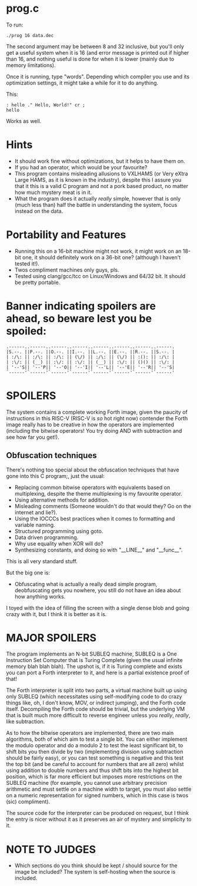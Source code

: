 # prog.c

To run:

	./prog 16 data.dec

The second argument may be between 8 and 32 inclusive, but
you'll only get a useful system when it is 16 (and error
message is printed out if higher than 16, and nothing useful
is done for when it is lower (mainly due to memory limitations).

Once it is running, type "words". Depending which compiler
you use and its optimization settings, it might take a while
for it to do anything.

This:

	: hello ." Hello, World!" cr ;
	hello

Works as well.

# Hints

* It should work fine without optimizations, but it helps
to have them on.
* If you had an operator, which would be your favourite?
* This program contains misleading allusions to VXLHAMS (or
Very eXtra Large HAMS, as it is known in the industry), despite
this I assure you that it this is a valid C program and not
a pork based product, no matter how much mystery meat is
in it.
* What the program does it actually *really* simple, however
that is only (much less than) half the battle in understanding 
the system, focus instead on the data.

# Portability and Features

* Running this on a 16-bit machine might not work, it might
work on an 18-bit one, it should definitely work on a 36-bit
one? (although I haven't tested it!).
* Twos compliment machines only guys, pls.
* Tested using clang/gcc/tcc on Linux/Windows and 64/32 bit. It
should be pretty portable.

# Banner indicating spoilers are ahead, so beware lest you be spoiled:

	.------..------..------..------..------..------..------..------.
	|S.--. ||P.--. ||O.--. ||I.--. ||L.--. ||E.--. ||R.--. ||S.--. |
	| :/\: || :/\: || :/\: || (\/) || :/\: || (\/) || :(): || :/\: |
	| :\/: || (__) || :\/: || :\/: || (__) || :\/: || ()() || :\/: |
	| '--'S|| '--'P|| '--'O|| '--'I|| '--'L|| '--'E|| '--'R|| '--'S|
	`------'`------'`------'`------'`------'`------'`------'`------'

# **SPOILERS**

The system contains a complete working Forth image, given
the paucity of instructions in this RISC-V (RISC-V is *so*
hot right now) contender the Forth image really has to be
creative in how the operators are implemented (including
the bitwise operators! You try doing AND with subtraction
and see how far you get!).

## Obfuscation techniques

There's nothing too special about the obfuscation techniques
that have gone into this C program;, just the usual:

- Replacing common bitwise operators with equivalents based on
multiplexing, despite the theme multiplexing is my favourite
operator.
- Using alternative methods for addition.
- Misleading comments (Someone wouldn't do that would they?
Go on the internet and lie?).
- Using the IOCCCs best practices when it comes to formatting
and variable naming.
- Structured programming using goto.
- Data driven programming.
- Why use equality when XOR will do?
- Synthesizing constants, and doing so with "\_\_LINE\_\_" and 
"\_\_func\_\_".

This is all very standard stuff.

But the big one is:

- Obfuscating what is actually a really dead simple program,
deobfuscating gets you nowhere, you still do not have an
idea about how anything works.

I toyed with the idea of filling the screen with a single
dense blob and going crazy with it, but I think it is better
as it is.

# **MAJOR SPOILERS**

The program implements an N-bit SUBLEQ machine, SUBLEQ is
a One Instruction Set Computer that is Turing Complete
(given the usual infinite memory blah blah blah). The
upshot is, if it is Turing complete and exists you can 
port a Forth interpreter to it, and here is a partial 
existence proof of that!

The Forth interpreter is split into two parts, a virtual
machine built up using only SUBLEQ (which necessitates
using self-modifying code to do crazy things like, oh,
I don't know, MOV, or indirect jumping), and the Forth
code itself. Decompiling the Forth code should be trivial,
but the underlying VM that is built much more difficult
to reverse engineer unless you *really*, *really*, like
subtraction.

As to how the bitwise operators are implemented, there 
are two main algorithms, both of which aim to test a
single bit. You can either implement the modulo operator
and do a modulo 2 to test the least significant bit, to
shift bits you then divide by two (implementing division
using subtraction should be fairly easy), or you can
test something is negative and this test the top bit
(and be careful to account for numbers that are all zero)
whilst using addition to double numbers and thus shift
bits into the highest bit position, which is far more
efficient but imposes more restrictions on the SUBLEQ
machine (for example, you cannot use arbitrary precision
arithmetic and must settle on a machine width to target,
you must also settle on a numeric representation for signed
numbers, which in this case is twos (sic) compliment).

The source code for the interpreter can be produced on
request, but I think the entry is nicer without it as it
preserves an air of mystery and simplicity to it.

# **NOTE TO JUDGES**

* Which sections do you think should be kept / should
source for the image be included? The system is self-hosting
when the source is included.
